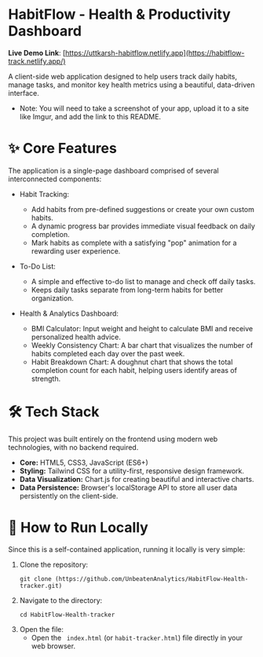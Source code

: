 # HabitFlow - Health & Productivity Dashboard
**Live Demo Link**: [https://uttkarsh-habitflow.netlify.app](https://habitflow-track.netlify.app/)

A client-side web application designed to help users track daily habits, manage tasks, and monitor key health metrics using a beautiful, data-driven interface.
- Note: You will need to take a screenshot of your app, upload it to a site like Imgur, and add the link to this README.

# ✨ Core Features
The application is a single-page dashboard comprised of several interconnected components:
- Habit Tracking:
  - Add habits from pre-defined suggestions or create your own custom habits.
  - A dynamic progress bar provides immediate visual feedback on daily completion.
  - Mark habits as complete with a satisfying "pop" animation for a rewarding user experience.

- To-Do List:
  - A simple and effective to-do list to manage and check off daily tasks.
  - Keeps daily tasks separate from long-term habits for better organization.

- Health & Analytics Dashboard:
  - BMI Calculator: Input weight and height to calculate BMI and receive personalized health advice.
  - Weekly Consistency Chart: A bar chart that visualizes the number of habits completed each day over the past week.
  - Habit Breakdown Chart: A doughnut chart that shows the total completion count for each habit, helping users identify areas of strength.

# 🛠️ Tech Stack
This project was built entirely on the frontend using modern web technologies, with no backend required.
- **Core:** HTML5, CSS3, JavaScript (ES6+)
- **Styling:** Tailwind CSS for a utility-first, responsive design framework.
- **Data Visualization:** Chart.js for creating beautiful and interactive charts.
- **Data Persistence:** Browser's localStorage API to store all user data persistently on the client-side.

# 🚀 How to Run Locally
Since this is a self-contained application, running it locally is very simple:
1. Clone the repository:
   ```
   git clone (https://github.com/UnbeatenAnalytics/HabitFlow-Health-tracker.git)
   ```
3. Navigate to the directory:
   ```
   cd HabitFlow-Health-tracker
   ```
5. Open the file:
   - Open the ``` index.html``` (or ```habit-tracker.html```) file directly in your web browser.

